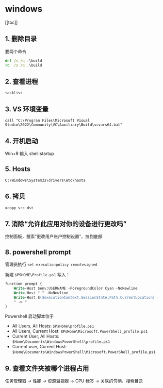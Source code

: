 # windows

[[toc]]

## 1. 删除目录

要两个命令

```bat
del /s /q .\build
rd  /s /q .\build
```

## 2. 查看进程

`tasklist`

## 3. VS 环境变量

`call "C:\Program Files\Microsoft Visual Studio\2022\Community\VC\Auxiliary\Build\vcvars64.bat"`

## 4. 开机启动

Win+R 输入 shell:startup

## 5. Hosts

`C:\Windows\System32\drivers\etc\hosts`

## 6. 拷贝

`xcopy src dst`

## 7. 消除“允许此应用对你的设备进行更改吗”

控制面板，搜索“更改用户账户控制设置”，拉到底部

## 8. powershell prompt

管理员执行 `set-executionpolicy remotesigned`

新建 `$PSHOME\Profile.ps1` 写入：

```ps
function prompt {
    Write-Host $env:USERNAME -ForegroundColor Cyan -NoNewline
    Write-Host " " -NoNewline
    Write-Host $($executionContext.SessionState.Path.CurrentLocation) -ForegroundColor Yellow -NoNewline 
    " -> "
}
```

Powershell 启动脚本位于

- All Users, All Hosts: `$PsHome\profile.ps1`
- All Users, Current Host: `$PsHome\Microsoft.PowerShell_profile.ps1`
- Current User, All Hosts: `$Home\Documents\WindowsPowerShell\profile.ps1`
- Current user, Current Host: `$Home\Documents\WindowsPowerShell\Microsoft.PowerShell_profile.ps1`

## 9. 查看文件夹被哪个进程占用

任务管理器 -> 性能 -> 资源监视器 -> CPU 标签 -> 关联的句柄，搜索目录
